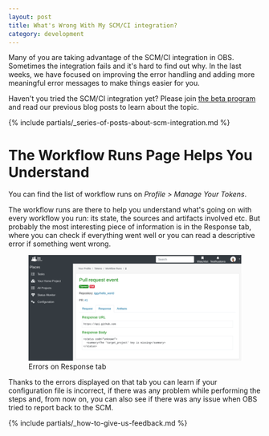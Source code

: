 ```yaml
---
layout: post
title: What's Wrong With My SCM/CI integration?
category: development
---
```


Many of you are taking advantage of the SCM/CI integration in OBS. Sometimes
the integration fails and it's hard to find out why. In the last weeks, we
have focused on improving the error handling and adding more meaningful error
messages to make things easier for you.

Haven't you tried the SCM/CI integration yet? Please join [the beta
program](/2018/10/04/the-beta-program/) and read our previous blog posts to
learn about the topic.

{% include partials/_series-of-posts-about-scm-integration.md %}

# The Workflow Runs Page Helps You Understand

You can find the list of workflow runs on _Profile > Manage Your Tokens_.

The workflow runs are there to help you understand what's going on with every
workflow you run: its state, the sources and artifacts involved etc. But
probably the most interesting piece of information is in the Response tab,
where you can check if everything went well or you can read a descriptive
error if something went wrong.

<figure>
  <img src="/images/posts/sprint_116_response_body.png" alt="Errors on Response tab">
  <figcaption>Errors on Response tab</figcaption>
</figure>

Thanks to the errors displayed on that tab you can learn if your configuration
file is incorrect, if there was any problem while performing the steps and,
from now on, you can also see if there was any issue when OBS tried to report
back to the SCM. 

{% include partials/_how-to-give-us-feedback.md %}
